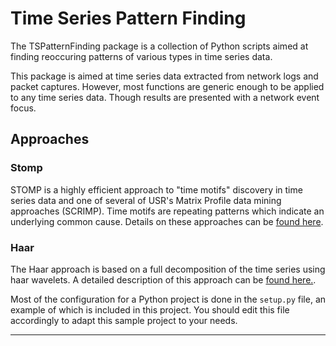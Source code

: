 # Time Series Pattern Finding

The TSPatternFinding package is a collection of Python scripts aimed
at finding reoccuring patterns of various types in time series data.

This package is aimed at time series data extracted from network logs and
packet captures.  However, most functions are generic enough to be applied
to any time series data.  Though results are presented with a network event
focus.

## Approaches

### Stomp

STOMP is a highly efficient approach to "time motifs" discovery in time
series data and one of several of USR's Matrix Profile data mining approaches
(SCRIMP).  Time motifs are repeating patterns which indicate an underlying
common cause.  Details on these approaches can be [found here][scrimp paper].

### Haar

The Haar approach is based on a full decomposition of the time series using
haar wavelets. A detailed description of this approach can be 
[found here.][low-rate periodicity paper].

Most of the configuration for a Python project is done in the `setup.py` file,
an example of which is included in this project. You should edit this file
accordingly to adapt this sample project to your needs.

----
[scrimp paper]: https://www.cs.ucr.edu/~eamonn/SCRIMP_ICDM_camera_ready_updated.pdf
[low-rate periodicity paper]: https://www.isi.edu/~johnh/PAPERS/Bartlett11a.pdf
